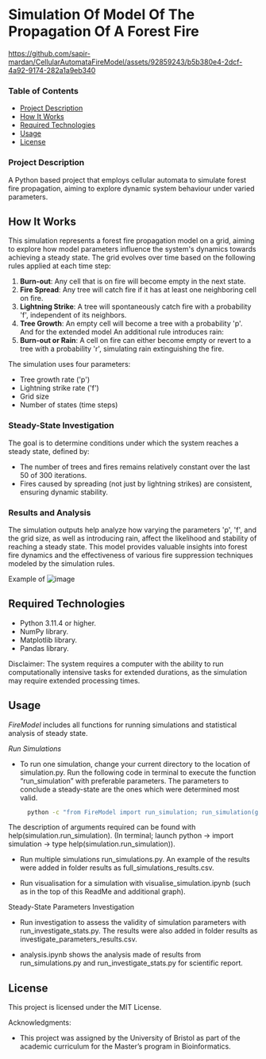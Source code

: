 # Simulation Of Model Of The Propagation Of A Forest Fire



https://github.com/sapir-mardan/CellularAutomataFireModel/assets/92859243/b5b380e4-2dcf-4a92-9174-282a1a9eb340


### Table of Contents 
- [Project Description](#project-description)
- [How It Works](#how-it-works)
- [Required Technologies](#required-technologies)
- [Usage](#usage)
- [License](#license)

### Project Description

A Python based project that employs cellular automata to simulate forest fire propagation, aiming to explore dynamic system behaviour under varied parameters. 

## How It Works

This simulation represents a forest fire propagation model on a grid, aiming to explore how model parameters influence the system's dynamics towards achieving a steady state. The grid evolves over time based on the following rules applied at each time step:

1. **Burn-out**: Any cell that is on fire will become empty in the next state.
2. **Fire Spread**: Any tree will catch fire if it has at least one neighboring cell on fire.
3. **Lightning Strike**: A tree will spontaneously catch fire with a probability 'f', independent of its neighbors.
4. **Tree Growth**: An empty cell will become a tree with a probability 'p'.  
And for the extended model An additional rule introduces rain:
5. **Burn-out or Rain**: A cell on fire can either become empty or revert to a tree with a probability 'r', simulating rain extinguishing the fire.

The simulation uses four parameters:
- Tree growth rate ('p')
- Lightning strike rate ('f')
- Grid size
- Number of states (time steps)

### Steady-State Investigation

The goal is to determine conditions under which the system reaches a steady state, defined by:
- The number of trees and fires remains relatively constant over the last 50 of 300 iterations.
- Fires caused by spreading (not just by lightning strikes) are consistent, ensuring dynamic stability.


### Results and Analysis

The simulation outputs help analyze how varying the parameters 'p', 'f', and the grid size, as well as introducing rain, affect the likelihood and stability of reaching a steady state. This model provides valuable insights into forest fire dynamics and the effectiveness of various fire suppression techniques modeled by the simulation rules.

Example of 
![image](https://github.com/user-attachments/assets/496c3d24-c874-4ff1-90da-a02ac54958ce)




## Required Technologies

* Python 3.11.4 or higher.
* NumPy library.
* Matplotlib library.
* Pandas library.

Disclaimer: The system requires a computer with the ability to run computationally intensive tasks for extended durations, as the simulation may require extended processing times.

## Usage

*FireModel* includes all functions for running simulations and statistical analysis of steady state.

*Run Simulations*

* To run one simulation, change your current directory to the location of simulation.py. Run the following code in terminal to execute the function “run_simulation” with preferable parameters. The parameters to conclude a steady-state are the ones which were determined most valid.

  ```bash
	python -c "from FireModel import run_simulation; run_simulation(grid size, f, p, r, num_grid_states, visualise)" --FireModel.py
  ```

The description of arguments required can be found with help(simulation.run_simulation).
(In terminal; launch python -> import simulation -> type help(simulation.run_simulation)).


* Run multiple simulations run_simulations.py.  An example of the results were added in folder results as full_simulations_results.csv.

* Run visualisation for a simulation with visualise_simulation.ipynb (such as in the top of this ReadMe and additional graph).

Steady-State Parameters Investigation

* Run investigation to assess the validity of simulation parameters with run_investigate_stats.py. The results were also added in folder results as investigate_parameters_results.csv.

* analysis.ipynb shows the analysis made of results from run_simulations.py and run_investigate_stats.py for scientific report.

## License

This project is licensed under the MIT License.

Acknowledgments:
- This project was assigned by the University of Bristol as part of the academic curriculum for the Master’s program in Bioinformatics.


